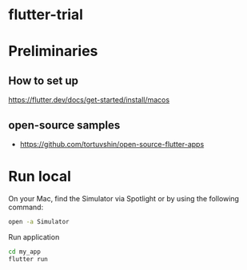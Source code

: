 # flutter-trial

# Preliminaries
## How to set up
https://flutter.dev/docs/get-started/install/macos

## open-source samples
- https://github.com/tortuvshin/open-source-flutter-apps

# Run local
On your Mac, find the Simulator via Spotlight or by using the following command:
```bash
open -a Simulator
```
Run application
```bash
cd my_app
flutter run
```
